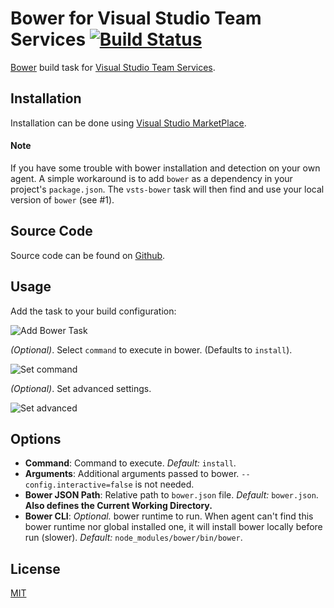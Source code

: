 # Bower for Visual Studio Team Services [![Build Status](https://travis-ci.org/touchifyapp/vsts-bower.svg)](https://travis-ci.org/touchifyapp/vsts-bower)

[Bower](http://bower.io) build task for [Visual Studio Team Services](https://www.visualstudio.com/fr-fr/products/visual-studio-team-services-vs.aspx).

## Installation

Installation can be done using [Visual Studio MarketPlace](https://marketplace.visualstudio.com/items?itemName=touchify.vsts-bower).

#### Note

If you have some trouble with bower installation and detection on your own agent. A simple workaround is to add `bower` as a dependency in your project's `package.json`. The `vsts-bower` task will then find and use your local version of `bower` (see #1).

## Source Code

Source code can be found on [Github](https://github.com/touchifyapp/vsts-bower).

## Usage

Add the task to your build configuration:

![Add Bower Task](https://raw.githubusercontent.com/touchifyapp/vsts-bower/master/screenshots/screen-add.png)

_(Optional)_. Select `command` to execute in bower. (Defaults to `install`).

![Set command](https://raw.githubusercontent.com/touchifyapp/vsts-bower/master/screenshots/screen-simple.png)

_(Optional)_. Set advanced settings.

![Set advanced](https://raw.githubusercontent.com/touchifyapp/vsts-bower/master/screenshots/screen-advanced.png)

## Options

* __Command__: Command to execute.  _Default:_ `install`.
* __Arguments__: Additional arguments passed to bower.  `--config.interactive=false` is not needed.
* __Bower JSON Path__: Relative path to `bower.json` file.  _Default:_ `bower.json`. **Also defines the Current Working Directory.**
* __Bower CLI__: _Optional._  bower runtime to run.  When agent can't find this bower runtime nor global installed one, it will install bower locally before run (slower).  _Default:_ `node_modules/bower/bin/bower`.

## License

[MIT](https://raw.githubusercontent.com/touchifyapp/vsts-bower/master/LICENSE)
